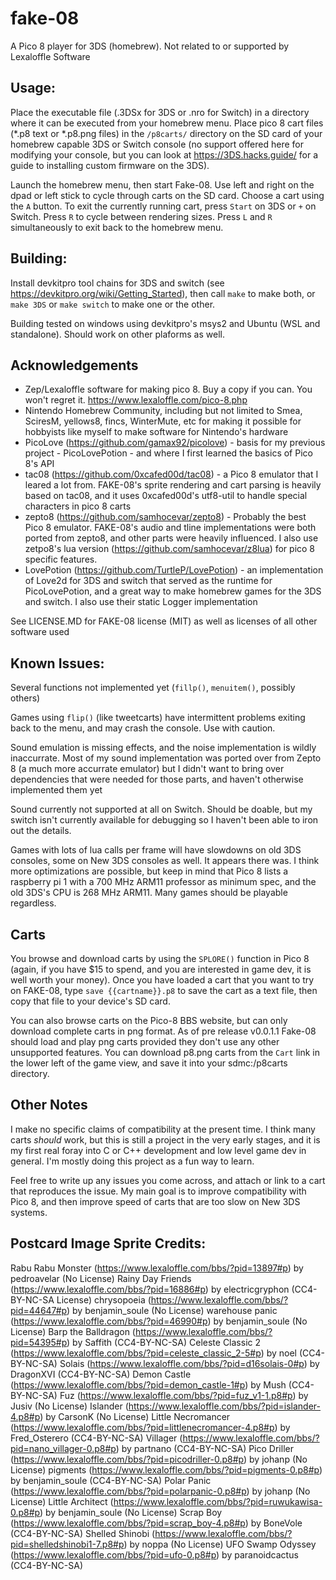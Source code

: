 # fake-08

A Pico 8 player for 3DS (homebrew). Not related to or supported by Lexaloffle Software

## Usage:
Place the executable file (.3DSx for 3DS or .nro for Switch) in a directory where it can be executed from your homebrew menu. Place pico 8 cart files (\*.p8 text or \*.p8.png files) in the `/p8carts/` directory on the SD card of your homebrew capable 3DS or Switch console (no support offered here for modifying your console, but you can look at https://3DS.hacks.guide/ for a guide to installing custom firmware on the 3DS).

Launch the homebrew menu, then start Fake-08. Use left and right on the dpad or left stick to cycle through carts on the SD card. Choose a cart using the `A` button. To exit the currently running cart, press `Start` on 3DS or `+` on Switch. Press `R` to cycle between rendering sizes. Press `L` and `R` simultaneously to exit back to the homebrew menu.

## Building:
Install devkitpro tool chains for 3DS and switch (see https://devkitpro.org/wiki/Getting_Started), then call `make` to make both, or `make 3DS` or `make switch` to make one or the other. 

Building tested on windows using devkitpro's msys2 and Ubuntu (WSL and standalone). Should work on other plaforms as well.

## Acknowledgements
 * Zep/Lexaloffle software for making pico 8. Buy a copy if you can. You won't regret it. https://www.lexaloffle.com/pico-8.php
 * Nintendo Homebrew Community, including but not limited to Smea, SciresM, yellows8, fincs, WinterMute, etc for making it possible for hobbyists like myself to make software for Nintendo's hardware
 * PicoLove (https://github.com/gamax92/picolove) - basis for my previous project - PicoLovePotion - and where I first learned the basics of Pico 8's API
 * tac08 (https://github.com/0xcafed00d/tac08) - a Pico 8 emulator that I leared a lot from. FAKE-08's sprite rendering and cart parsing is heavily based on tac08, and it uses 0xcafed00d's utf8-util to handle special characters in pico 8 carts
 * zepto8 (https://github.com/samhocevar/zepto8) - Probably the best Pico 8 emulator. FAKE-08's audio and tline implementations were both ported from zepto8, and other parts were heavily influenced. I also use zetpo8's lua version (https://github.com/samhocevar/z8lua) for pico 8 specific features.
 * LovePotion (https://github.com/TurtleP/LovePotion) - an implementation of Love2d for 3DS and switch that served as the runtime for PicoLovePotion, and a great way to make homebrew games for the 3DS and switch. I also use their static Logger implementation

See LICENSE.MD for FAKE-08 license (MIT) as well as licenses of all other software used

## Known Issues:

Several functions not implemented yet (`fillp()`, `menuitem()`, possibly others)

Games using `flip()` (like tweetcarts) have intermittent problems exiting back to the menu, and may crash the console. Use with caution.

Sound emulation is missing effects, and the noise implementation is wildly inaccurrate. Most of my sound implementation was ported over from Zepto 8 (a much more accurrate emulator) but I didn't want to bring over dependencies that were needed for those parts, and haven't otherwise implemented them yet

Sound currently not supported at all on Switch. Should be doable, but my switch isn't currently available for debugging so I haven't been able to iron out the details.

Games with lots of lua calls per frame will have slowdowns on old 3DS consoles, some on New 3DS consoles as well. It appears there was. I think more optimizations are possible, but keep in mind that Pico 8 lists a raspberry pi 1 with a 700 MHz ARM11 professor as minimum spec, and the old 3DS's CPU is 268 MHz ARM11. Many games should be playable regardless. 



## Carts

You browse and download carts by using the `SPLORE()` function in Pico 8 (again, if you have $15 to spend, and you are interested in game dev, it is well worth your money). Once you have loaded a cart that you want to try on FAKE-08, type `save {{cartname}}.p8` to save the cart as a text file, then copy that file to your device's SD card.

You can also browse carts on the Pico-8 BBS website, but can only download complete carts in png format. As of pre release v0.0.1.1 Fake-08 should load and play png carts provided they don't use any other unsupported features. You can download p8.png carts from the `Cart` link in the lower left of the game view, and save it into your sdmc:/p8carts directory.

## Other Notes

I make no specific claims of compatibility at the present time. I think many carts _should_ work, but this is still a project in the very early stages, and it is my first real foray into C or C++ development and low level game dev in general. I'm mostly doing this project as a fun way to learn.

Feel free to write up any issues you come across, and attach or link to a cart that reproduces the issue. My main goal is to improve compatibility with Pico 8, and then improve speed of carts that are too slow on New 3DS systems.

## Postcard Image Sprite Credits:
Rabu Rabu Monster (https://www.lexaloffle.com/bbs/?pid=13897#p) by pedroavelar (No License)
Rainy Day Friends (https://www.lexaloffle.com/bbs/?pid=16886#p) by electricgryphon (CC4-BY-NC-SA License)
chrysopoeia (https://www.lexaloffle.com/bbs/?pid=44647#p) by benjamin_soule (No License)
warehouse panic (https://www.lexaloffle.com/bbs/?pid=46990#p) by benjamin_soule (No License)
Barp the Balldragon (https://www.lexaloffle.com/bbs/?pid=54395#p) by Saffith (CC4-BY-NC-SA)
Celeste Classic 2 (https://www.lexaloffle.com/bbs/?pid=celeste_classic_2-5#p) by noel (CC4-BY-NC-SA)
Solais (https://www.lexaloffle.com/bbs/?pid=d16solais-0#p) by DragonXVI (CC4-BY-NC-SA)
Demon Castle (https://www.lexaloffle.com/bbs/?pid=demon_castle-1#p) by Mush (CC4-BY-NC-SA)
Fuz (https://www.lexaloffle.com/bbs/?pid=fuz_v1-1.p8#p) by Jusiv (No License)
Islander (https://www.lexaloffle.com/bbs/?pid=islander-4.p8#p) by CarsonK (No License)
Little Necromancer (https://www.lexaloffle.com/bbs/?pid=littlenecromancer-4.p8#p) by Fred_Osterero (CC4-BY-NC-SA)
Villager (https://www.lexaloffle.com/bbs/?pid=nano_villager-0.p8#p) by partnano (CC4-BY-NC-SA)
Pico Driller (https://www.lexaloffle.com/bbs/?pid=picodriller-0.p8#p) by johanp (No License)
pigments (https://www.lexaloffle.com/bbs/?pid=pigments-0.p8#p) by benjamin_soule (CC4-BY-NC-SA)
Polar Panic (https://www.lexaloffle.com/bbs/?pid=polarpanic-0.p8#p) by johanp (No License)
Little Architect (https://www.lexaloffle.com/bbs/?pid=ruwukawisa-0.p8#p) by benjamin_soule (No License)
Scrap Boy (https://www.lexaloffle.com/bbs/?pid=scrap_boy-4.p8#p) by BoneVole (CC4-BY-NC-SA)
Shelled Shinobi (https://www.lexaloffle.com/bbs/?pid=shelledshinobi1-7.p8#p) by noppa (No License)
UFO Swamp Odyssey (https://www.lexaloffle.com/bbs/?pid=ufo-0.p8#p) by paranoidcactus (CC4-BY-NC-SA)